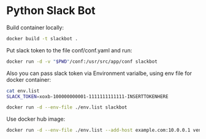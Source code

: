 # Python Slack Bot

Build container locally:

```bash
docker build -t slackbot .
```

Put slack token to the file conf/conf.yaml and run:

```bash
docker run -d -v "$PWD"/conf:/usr/src/app/conf slackbot
```

Also you can pass slack token via Environment varialbe, using env file for docker container:

```bash
cat env.list
SLACK_TOKEN=xoxb-100000000001-1111111111111-INSERTTOKENHERE

docker run -d --env-file ./env.list slackbot
```

Use docker hub image:

```bash
docker run -d --env-file ./env.list --add-host example.com:10.0.0.1 vensder/slack-bot 
```
